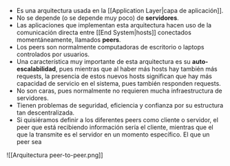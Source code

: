 - Es una arquitectura usada en la [[Application Layer|capa de aplicación]].
- No se depende (o se depende muy poco) de **servidores**.
- Las aplicaciones que implementan esta arquitectura hacen uso de la comunicación directa entre [[End System|hosts]] conectados momentáneamente, llamados **peers**.
- Los peers son normalmente computadoras de escritorio o laptops controlados por usuarios.
- Una característica muy importante de esta arquitectura es su **auto-escalabilidad**, pues mientras que al haber más hosts hay también más requests, la presencia de estos nuevos hosts significan que hay más capacidad de servicio en el sistema, pues también responden requests.
- No son caras, pues normalmente no requieren mucha infraestructura de servidores.
- Tienen problemas de seguridad, eficiencia y confianza por su estructura tan descentralizada.
- Si quisiéramos definir a los diferentes peers como cliente o servidor, el peer que está recibiendo información sería el cliente, mientras que el que la transmite es el servidor en un momento específico. El que un peer sea 

![[Arquitectura peer-to-peer.png]]